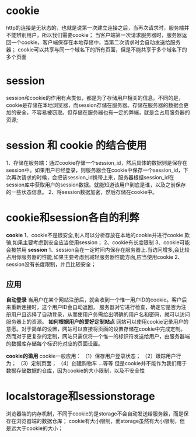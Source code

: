 # cookie
http的连接是无状态的，也就是说第一次建立连接之后，当再次请求时，服务端并不能辨别用户，所以我们需要cookie；
当客户端第一次请求服务器时，服务器返回一个cookie，客户端保存在本地存储中，当第二次请求时会自动发送给服务器；
cookie可以共享与同一个域名下的所有页面，但是不能共享于多个域名下的多个页面
# session
session和cookie的作用有点类似，都是为了存储用户相关的信息。不同的是，cookie是存储在本地浏览器，而session存储在服务器。存储在服务器的数据会更加的安全，不容易被窃取。但存储在服务器也有一定的弊端，就是会占用服务器的资源;
# session 和 cookie 的结合使用
1、存储在服务端：通过cookie存储一个session_id，然后具体的数据则是保存在session中。如果用户已经登录，则服务器会在cookie中保存一个session_id，下次再次请求的时候，会把该session_id携带上来，服务器根据session_id在session库中获取用户的session数据。就能知道该用户到底是谁，以及之前保存的一些状态信息。
2、将session数据加密，然后存储在cookie中。
# cookie和session各自的利弊
**cookie**
1、cookie不是很安全,别人可以分析存放在本地的cookie并进行cookie 欺骗,如果主要考虑到安全应当使用session；
2、cookie有长度限制
3、cookie可能会被禁用
**session**
1、session会在一定时间内保存在服务器上.当访问增多,会比较占用你服务器的性能,如果主要考虑到减轻服务器性能方面,应当使用cookie
2、session没有长度限制，并且比较安全；
## 应用
**自动登录**
当用户在某个网站注册后，就会收到一个惟一用户ID的cookie。客户后来重新连接时，这个用户ID会自动返回，
服务器对它进行检查，确定它是否为注册用户且选择了自动登录，从而使用户务需给出明确的用户名和密码，就可以访问服务器上的资源。
**如何根据用户的爱好定制站点**
网站可以使用cookie记录用户的意愿。对于简单的设置，网站可以直接将页面的设置存储在cookie中完成定制。
然而对于更复杂的定制，网站只需仅将一个惟一的标识符发送给用户，由服务器端的数据库存储每个标识符对应的页面设置。

**cookie的滥用**
cookie一般应用：
（1）保存用户登录状态；
（2）跟踪用户行为；
（3）定制页面；
（4）创建购物车 …等等
但是cookie并不能作为我们用于数据存储数据的仓库，因为cookie的大小限制，以及不安全性

# localstorage和sessionstorage
浏览器端的内存机制，不同于cookie的是storage不会自动发送给服务器，而是保存在浏览器端的数据仓库；
cookie有大小限制，而storage虽然有大小限制，但是远大于cookie的大小；


